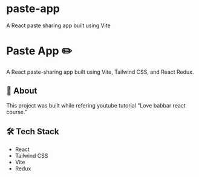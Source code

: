 # paste-app
A React paste sharing app built using Vite
# Paste App ✏️

A React paste-sharing app built using Vite, Tailwind CSS, and React Redux.

## 🚀 About

This project was built while refering youtube tutorial "Love babbar react course."

## 🛠️ Tech Stack

- React
- Tailwind CSS
- Vite
- Redux
